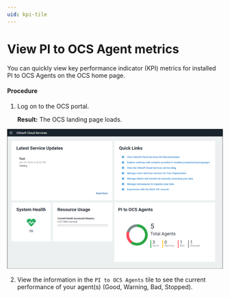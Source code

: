 ```yaml
---
uid: kpi-tile
---
```


# View PI to OCS Agent metrics

You can quickly view key performance indicator (KPI) metrics for installed PI to OCS Agents on the OCS home page.

#### Procedure

1.  Log on to the OCS portal.

      **Result:** The OCS landing page loads.

   ![](../../images/kpi-tile.png)

2.  View the information in the `PI to OCS Agents` tile to see the current performance of your agent(s) (Good, Warning, Bad, Stopped).